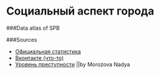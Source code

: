 Социальный аспект города
==================
###Data atlas of SPB



###Sources

- [Официальная статистика](http://gov.spb.ru/helper/new_stat/)
- [Вконтакте (что-то)](https://github.com/Casyfill/Data_atlas_DUE2014/blob/master/Social/vk.md)
- [Уровень преступности](http://crimestat.ru/opendata) ||by Morozova Nadya

